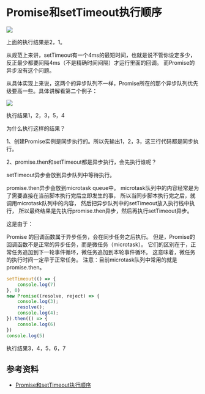 # Promise和setTimeout执行顺序

![](https://pic1.zhimg.com/80/v2-96a9f64788d8831c2b9e193ef38fdda0_1440w.jpg)

上面的执行结果是2，1。

从规范上来讲，setTimeout有一个4ms的最短时间，也就是说不管你设定多少，反正最少都要间隔4ms（不是精确时间间隔）才运行里面的回调。
而Promise的异步没有这个问题。

从具体实现上来说，这两个的异步队列不一样，Promise所在的那个异步队列优先级要高一些。具体讲解看第二个例子：

![](https://pic4.zhimg.com/80/v2-b64bd5dd66fb75c287ea2110ec3b8dcb_1440w.jpg)

执行结果1，2，3，5，4

为什么执行这样的结果？

1、创建Promise实例是同步执行的。所以先输出1，2，3，这三行代码都是同步执行。

2、promise.then和setTimeout都是异步执行，会先执行谁呢？

setTimeout异步会放到异步队列中等待执行。

promise.then异步会放到microtask queue中。
microtask队列中的内容经常是为了需要直接在当前脚本执行完后立即发生的事，
所以当同步脚本执行完之后，就调用microtask队列中的内容，
然后把异步队列中的setTimeout放入执行栈中执行，
所以最终结果是先执行promise.then异步，然后再执行setTimeout异步。

这是由于：

Promise 的回调函数属于异步任务，会在同步任务之后执行。
但是，Promise的回调函数不是正常的异步任务，而是微任务（microtask）。
它们的区别在于，正常任务追加到下一轮事件循环，微任务追加到本轮事件循环。
这意味着，微任务的执行时间一定早于正常任务。
注意：目前microtask队列中常用的就是promise.then。

```javascript
setTimeout(() => {
    console.log(7)
}, 0)
new Promise((resolve, reject) => {
    console.log(3);
    resolve();
    console.log(4);
}).then(() => {
    console.log(6)
})
console.log(5)
```

执行结果3，4，5，6，7

## 参考资料

- [Promise和setTimeout执行顺序](https://zhuanlan.zhihu.com/p/86295065)
